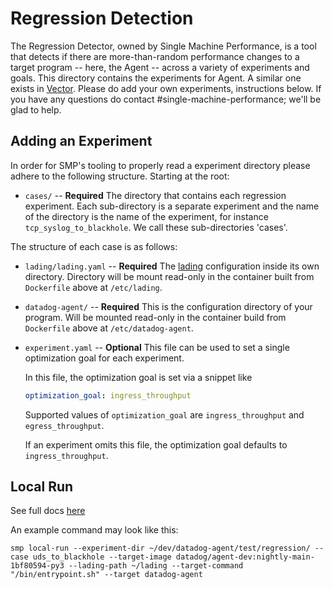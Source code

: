 # Regression Detection

The Regression Detector, owned by Single Machine Performance, is a tool that
detects if there are more-than-random performance changes to a target program --
here, the Agent -- across a variety of experiments and goals. This directory
contains the experiments for Agent. A similar one exists in [Vector]. Please do
add your own experiments, instructions below. If you have any questions do
contact #single-machine-performance; we'll be glad to help.

## Adding an Experiment

In order for SMP's tooling to properly read a experiment directory please
adhere to the following structure. Starting at the root:

* `cases/` -- __Required__ The directory that contains each regression
  experiment. Each sub-directory is a separate experiment and the name of the
  directory is the name of the experiment, for instance
  `tcp_syslog_to_blackhole`. We call these sub-directories 'cases'.

The structure of each case is as follows:

* `lading/lading.yaml` -- __Required__ The [lading] configuration inside its own
  directory. Directory will be mount read-only in the container built from
  `Dockerfile` above at `/etc/lading`.
* `datadog-agent/` -- __Required__ This is the configuration directory of your
  program. Will be mounted read-only in the container build from `Dockerfile`
  above at `/etc/datadog-agent`.
* `experiment.yaml` -- __Optional__ This file can be used to set a
  single optimization goal for each experiment.

  In this file, the optimization goal is set via a snippet like

  ```yaml
  optimization_goal: ingress_throughput
  ```

  Supported values of `optimization_goal` are `ingress_throughput` and
  `egress_throughput`.

  If an experiment omits this file, the optimization goal defaults to
  `ingress_throughput`.

[Vector]: https://github.com/vectordotdev/vector/tree/master/regression
[lading]: https://github.com/DataDog/lading

## Local Run
See full docs [here](https://github.com/DataDog/single-machine-performance/blob/main/smp/README.md#running-replicates-locally)

An example command may look like this:
```
smp local-run --experiment-dir ~/dev/datadog-agent/test/regression/ --case uds_to_blackhole --target-image datadog/agent-dev:nightly-main-1bf80594-py3 --lading-path ~/lading --target-command "/bin/entrypoint.sh" --target datadog-agent
```

